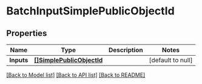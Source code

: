 # BatchInputSimplePublicObjectId

## Properties
Name | Type | Description | Notes
------------ | ------------- | ------------- | -------------
**Inputs** | [**[]SimplePublicObjectId**](SimplePublicObjectId.md) |  | [default to null]

[[Back to Model list]](../README.md#documentation-for-models) [[Back to API list]](../README.md#documentation-for-api-endpoints) [[Back to README]](../README.md)

